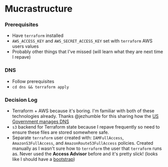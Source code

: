 # Mucrastructure

### Prerequisites

* Have `terraform` installed
* `AWS_ACCESS_KEY` and `AWS_SECRET_ACCESS_KEY` set with `terraform` AWS users values
* Probably other things that I've missed (will learn what they are next time I repave)

### DNS

* Follow prerequisites
* `cd dns && terraform apply`

### Decision Log

* Terraform + AWS because it's boring. I'm familiar with both of these technologies already. Thanks
  @jezhumble for this sharing how the [US Government manages DNS][18f-dns]
* `s3` backend for Terraform state because I repave frequently so need to ensure these files are
  stored somewhere safe.
* Separate `terraform` user created with: `IAMFullAccess`, `AmazonS3FullAccess`, and `AmazonRoute53FullAccess`
  policies. Created manually as I wasn't sure how to `terraform` the user that `terraform` runs as. Never used
  the **Access Advisor** before and it's pretty slick! (looks like I should have a [bootstrap][tf-bootstrap])

[18f-dns]: https://18f.gsa.gov/2018/08/15/shared-infrastructure-as-code/
[tf-bootstrap]: https://github.com/18F/dns/blob/master/terraform/bootstrap/init.tf